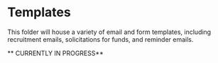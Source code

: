 # Templates
This folder will house a variety of email and form templates, including recruitment emails, solicitations for funds, and reminder emails.

** CURRENTLY IN PROGRESS**
